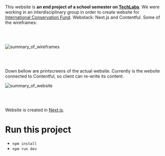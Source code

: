 <br/>

This website is <b> an end project of a school semester on [TechLabs](https://techlabs.org/)</b>. We were working in an interdisciplinary group in order to create website for [International Conservation Fund](https://www.linkedin.com/company/international-conservation-fund/). Webstack: Next.js and Contentful. Some of the wireframes:

<br/>
<br/>

![summary_of_wireframes](https://user-images.githubusercontent.com/67165857/231404997-25efd202-9128-4e56-956d-e025eb766025.png)


<br/>
<br/>

Down bellow are printscreens of the actual website. Currently is the website connected to Contentful, so client can re-write its content.

![summary_of_website](https://user-images.githubusercontent.com/67165857/235231823-6f4a9c71-e418-43a6-93cb-f31fe48986c4.png)

<br/>
<br/>

Website is created in [Next.js](https://nextjs.org/learn).
# Run this project
- `npm install`
- `npm run dev`
